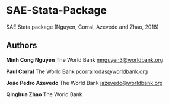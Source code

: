 
# SAE-Stata-Package
SAE Stata package (Nguyen, Corral, Azevedo and Zhao, 2018)

## **Authors**

**Minh Cong Nguyen** 
The World Bank
mnguyen3@worldbank.org

**Paul Corral**
The World Bank
pcorralrodas@worldbank.org

**João Pedro Azevedo**
The World Bank
jazevedo@worldbank.org

**Qinghua Zhao**
The World Bank
